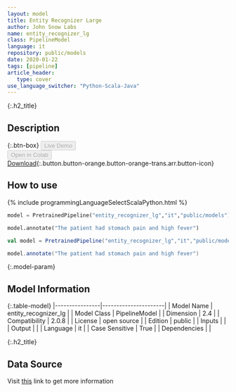 ```yaml
---
layout: model
title: Entity Recognizer Large
author: John Snow Labs
name: entity_recognizer_lg
class: PipelineModel
language: it
repository: public/models
date: 2020-01-22
tags: [pipeline]
article_header:
   type: cover
use_language_switcher: "Python-Scala-Java"
---
```


{:.h2_title}
## Description 




{:.btn-box}
<button class="button button-orange" disabled>Live Demo</button><br/><button class="button button-orange" disabled>Open in Colab</button><br/>[Download](https://s3.amazonaws.com/auxdata.johnsnowlabs.com/public/models/entity_recognizer_lg_it_2.0.8_2.4_1579722823718.zip){:.button.button-orange.button-orange-trans.arr.button-icon}<br/>

## How to use 
<div class="tabs-box" markdown="1">

{% include programmingLanguageSelectScalaPython.html %}

```python
model = PretrainedPipeline("entity_recognizer_lg","it","public/models")

model.annotate("The patient had stomach pain and high fever")
```

```scala
val model = PretrainedPipeline("entity_recognizer_lg","it","public/models")

model.annotate("The patient had stomach pain and high fever")
```
</div>



{:.model-param}
## Model Information
{:.table-model}
|----------------|----------------------|
| Model Name     | entity_recognizer_lg |
| Model Class    | PipelineModel        |
| Dimension      | 2.4                  |
| Compatibility  | 2.0.8                |
| License        | open source          |
| Edition        | public               |
| Inputs         |                      |
| Output         |                      |
| Language       | it                   |
| Case Sensitive | True                 |
| Dependencies   |                      |




{:.h2_title}
## Data Source
  
Visit [this]() link to get more information

